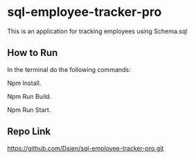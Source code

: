 # sql-employee-tracker-pro
This is an application for tracking employees using Schema.sql 

## How to Run
In the terminal do the following commands:

Npm Install.

Npm Run Build.

Npm Run Start.

## Repo Link

 https://github.com/Dsien/sql-employee-tracker-pro.git